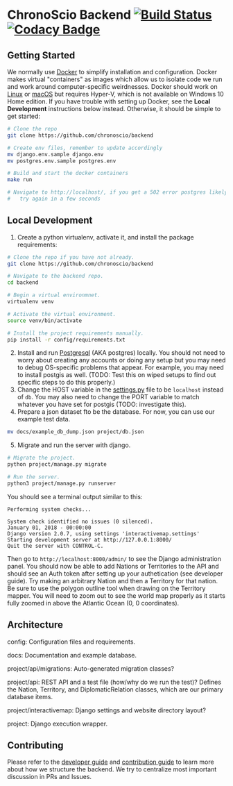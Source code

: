 # ChronoScio Backend [![Build Status](https://travis-ci.org/chronoscio/backend.svg?branch=master)](https://travis-ci.org/interactivemap/backend) [![Codacy Badge](https://api.codacy.com/project/badge/Grade/0074e97bc13b476ea3eec279483d3cab)](https://www.codacy.com/app/whirish/backend?utm_source=github.com&amp;utm_medium=referral&amp;utm_content=interactivemap/backend&amp;utm_campaign=Badge_Grade)

## Getting Started
We normally use [Docker](https://en.wikipedia.org/wiki/Docker_(software)) to simplify installation and configuration. Docker makes virtual "containers" as images which allow us to isolate code we run and work around computer-specific weirdnesses. Docker should work on [Linux](https://docs.docker.com/install/linux/docker-ce/ubuntu/) or [macOS](https://docs.docker.com/docker-for-mac/install/) but requires Hyper-V, which is not available on Windows 10 Home edition. If you have trouble with setting up Docker, see the **Local Development** instructions below instead. Otherwise, it should be simple to get started:
```bash
# Clone the repo
git clone https://github.com/chronoscio/backend

# Create env files, remember to update accordingly
mv django.env.sample django.env
mv postgres.env.sample postgres.env

# Build and start the docker containers
make run

# Navigate to http://localhost/, if you get a 502 error postgres likely has not been initialized yet,
#   try again in a few seconds
```

## Local Development
1) Create a python virtualenv, activate it, and install the package requirements:
```bash
# Clone the repo if you have not already.
git clone https://github.com/chronoscio/backend

# Navigate to the backend repo.
cd backend

# Begin a virtual environmnet.
virtualenv venv

# Activate the virtual environment.
source venv/bin/activate

# Install the project requirements manually.
pip install -r config/requirements.txt
```
2) Install and run [Postgresql](https://www.postgresql.org/docs/9.3/static/tutorial-install.html) (AKA postgres) locally. You should not need to worry about creating any accounts or doing any setup but you may need to debug OS-specific problems that appear. For example, you may need to install postgis as well. (TODO: Test this on wiped setups to find out specific steps to do this properly.)
3) Change the HOST variable in the [settings.py](https://github.com/chronoscio/backend/blob/master/project/interactivemap/settings.py) file to be `localhost` instead of `db`. You may also need to change the PORT variable to match whatever you have set for postgis (TODO: investigate this).
4) Prepare a json dataset fto be the database. For now, you can use our example test data.
```bash
mv docs/example_db_dump.json project/db.json
```

5) Migrate and run the server with django.
```bash
# Migrate the project.
python project/manage.py migrate

# Run the server.
python3 project/manage.py runserver
```
You should see a terminal output similar to this:
```
Performing system checks...

System check identified no issues (0 silenced).
January 01, 2018 - 00:00:00
Django version 2.0.7, using settings 'interactivemap.settings'
Starting development server at http://127.0.0.1:8000/
Quit the server with CONTROL-C.
```
Then go to `http://localhost:8000/admin/` to see the Django administration panel. You should now be able to add Nations or Territories to the API and should see an Auth token after setting up your authetication (see developer guide). Try making an arbitrary Nation and then a Territory for that nation. Be sure to use the polygon outline tool when drawing on the Territory mapper. You will need to zoom out to see the world map properly as it starts fully zoomed in above the Atlantic Ocean (0, 0 coordinates).

## Architecture
config: Configuration files and requirements.

docs: Documentation and example database.

project/api/migrations: Auto-generated migration classes?

project/api: REST API and a test file (how/why do we run the test)?  Defines the Nation, Territory, and DiplomaticRelation classes, which are our primary database items.

project/interactivemap: Django settings and website directory layout?

project: Django execution wrapper.

## Contributing
Please refer to the [developer guide](./docs/DEVELOPER.md) and [contribution guide](./docs/CONTRIBUTING.md) to learn more about how we structure the backend. We try to centralize most important discussion in PRs and Issues.
